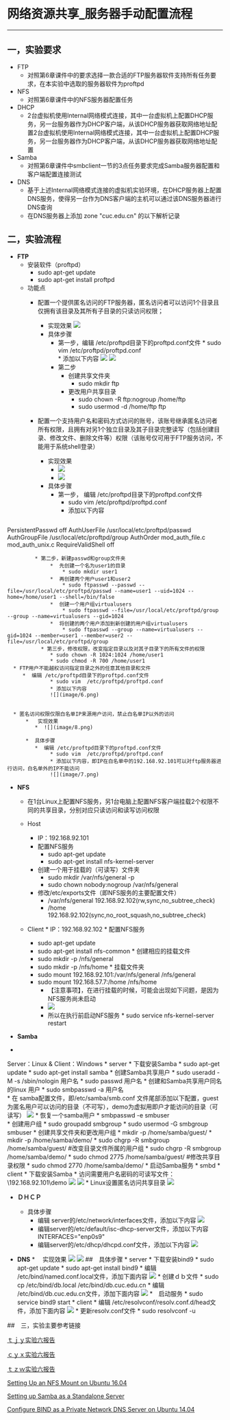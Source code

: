 # 网络资源共享_服务器手动配置流程


----
## 一，实验要求
  * FTP
     *  对照第6章课件中的要求选择一款合适的FTP服务器软件支持所有任务要求，在本实验中选取的服务器软件为proftpd 
  * NFS
     *  对照第6章课件中的NFS服务器配置任务
  * DHCP
     *  2台虚拟机使用Internal网络模式连接，其中一台虚拟机上配置DHCP服务，另一台服务器作为DHCP客户端，从该DHCP服务器获取网络地址配置2台虚拟机使用Internal网络模式连接，其中一台虚拟机上配置DHCP服务，另一台服务器作为DHCP客户端，从该DHCP服务器获取网络地址配置
  * Samba
     *  对照第6章课件中smbclient一节的3点任务要求完成Samba服务器配置和客户端配置连接测试
  * DNS
     * 基于上述Internal网络模式连接的虚拟机实验环境，在DHCP服务器上配置DNS服务，使得另一台作为DNS客户端的主机可以通过该DNS服务器进行DNS查询
     * 在DNS服务器上添加 zone "cuc.edu.cn" 的以下解析记录   

## 二，实验流程
* **FTP** 
  * 安装软件（proftpd）
       *  sudo apt-get update
       *  sudo apt-get install proftpd 
  * 功能点
      * 配置一个提供匿名访问的FTP服务器，匿名访问者可以访问1个目录且仅拥有该目录及其所有子目录的只读访问权限； 
           * 实现效果 
          ![](image/one.png)
           * 具体步骤
             * 第一步，编辑 /etc/proftpd目录下的proftpd.conf文件
                   * sudo vim  /etc/proftpd/proftpd.conf  
                   * 添加以下内容
                   ![](image/2.png)
                   ![](image/3.png)
             * 第二步
                  * 创建共享文件夹
                      * sudo mkdir ftp  
                  * 更改用户共享目录
                     * sudo chown -R ftp:nogroup /home/ftp 
                     * sudo usermod -d /home/ftp ftp
 
      * 配置一个支持用户名和密码方式访问的账号，该账号继承匿名访问者所有权限，且拥有对另1个独立目录及其子目录完整读写（包括创建目录、修改文件、删除文件等）权限（该账号仅可用于FTP服务访问，不能用于系统shell登录）
          *  实现效果 
             *  ![](image/4.png)  
             *   ![](image/5.png)  
          *  具体步骤
             *  第一步， 编辑 /etc/proftpd目录下的proftpd.conf文件
                  * sudo vim  /etc/proftpd/proftpd.conf 
                  * 添加以下内容   
                <pre>
PersistentPasswd off
AuthUserFile /usr/local/etc/proftpd/passwd
AuthGroupFile /usr/local/etc/proftpd/group
AuthOrder mod_auth_file.c mod_auth_unix.c
RequireValidShell off
                </pre>
          
             * 第二步，新建passwd和group文件夹
                  *  先创建一个名为user1的目录
                      * sudo mkdir user1
                  *  再创建两个用户user1和user2
                      * sudo ftpasswd --passwd --file=/usr/local/etc/proftpd/passwd --name=user1 --uid=1024 --home=/home/user1 --shell=/bin/false
                  *  创建一个用户组virtualusers
                      * sudo ftpasswd --file=/usr/local/etc/proftpd/group --group --name=virtualusers --gid=1024
                  *  将创建的两个用户添加到新创建的用户组virtualusers
                      * sudo ftpasswd --group --name=virtualusers --gid=1024 --member=user1 --member=user2 --file=/usr/local/etc/proftpd/group  
               * 第三步，修改权限，改变指定目录以及对其子目录下的所有文件的权限
                  * sudo chown -R 1024:1024 /home/user1
                  * sudo chmod -R 700 /home/user1           
      * FTP用户不能越权访问指定目录之外的任意其他目录和文件 
         *  编辑 /etc/proftpd目录下的proftpd.conf文件
                  * sudo vim  /etc/proftpd/proftpd.conf 
                  * 添加以下内容
                  ![](image/6.png) 
  
                 
      * 匿名访问权限仅限白名单IP来源用户访问，禁止白名单IP以外的访问
          *   实现效果
             *  ![](image/8.png) 
              
          *  具体步骤
             *  编辑 /etc/proftpd目录下的proftpd.conf文件
                  * sudo vim  /etc/proftpd/proftpd.conf 
                  * 添加以下内容，即IP在白名单中的192.168.92.101可以对ftp服务器进行访问，白名单外的IP不能访问
                  ![](image/7.png)
 

* **NFS**   
   *  在1台Linux上配置NFS服务，另1台电脑上配置NFS客户端挂载2个权限不同的共享目录，分别对应只读访问和读写访问权限      

   *  Host
      *  IP：192.168.92.101 
      *  配置NFS服务
         * sudo apt-get update
         * sudo apt-get install nfs-kernel-server 
      *  创建一个用于挂载的（可读写）文件夹
         *  sudo mkdir /var/nfs/general -p
         *  sudo chown nobody:nogroup /var/nfs/general
      *  修改/etc/exports文件（即NFS服务的主要配置文件）
         *  /var/nfs/general 192.168.92.102(rw,sync,no_subtree_check)   
         *  /home 192.168.92.102(sync,no_root_squash,no_subtree_check)  
    *  Client
      *  IP：192.168.92.102
      *  配置NFS服务
         *  sudo apt-get update
         *  sudo apt-get install nfs-common 
      *  创建相应的挂载文件
         *  sudo mkdir -p /nfs/general
         *  sudo mkdir -p /nfs/home
      *  挂载文件夹
         *   sudo mount 192.168.92.101:/var/nfs/general /nfs/general 
         *   sudo mount 192.168.57.7:/home /nfs/home
             *  【注意事项】，在进行挂载的时候，可能会出现如下问题，是因为NFS服务尚未启动
             *    ![](image/9.png)         
             * 所以在执行前启动NFS服务
                   *  sudo service nfs-kernel-server restart

* **Samba**
* 
Server：Linux & Client：Windows
      *  server
         *  下载安装Samba
            *   sudo apt-get update
            *   sudo apt-get install samba
         *  创建Samba共享用户
            *   sudo useradd -M -s /sbin/nologin 用户名
            *   sudo passwd 用户名
         *  创建和Samba共享用户同名的linux 用户
            *   sudo smbpasswd -a 用户名           
         *  在 samba配置文件，即/etc/samba/smb.conf 文件尾部添加以下配置，guest为匿名用户可以访问的目录（不可写），demo为虚拟用即户才能访问的目录（可读写） 
           ![](image/10.png) 
         *   恢复一个samba用户
             * smbpasswd -e smbuser  
         *   创建用户组
            *  sudo groupadd smbgroup
            *  sudo usermod -G smbgroup smbuser
         *  创建共享文件夹和更改用户组
            *  mkdir -p /home/samba/guest/
            *  mkdir -p /home/samba/demo/
            *  sudo chgrp -R smbgroup /home/samba/guest/   #改变目录文件所属的用户组
            *  sudo chgrp -R smbgroup /home/samba/demo/
            *  sudo chmod 2775 /home/samba/guest/   #修改共享目录权限
            *  sudo chmod 2770 /home/samba/demo/
         * 启动Samba服务
            * smbd
      *  client
         *  下载安装Samba
            *   访问需要用户名密码的可读写文件：\\192.168.92.101\demo
              ![](image/11.png) 
              ![](image/12.png) 
            *   Linux设置匿名访问共享目录
              ![](image/13.png) 
* **ＤＨＣＰ**
     *  具体步骤
           *  编辑 server的/etc/network/interfaces文件，添加以下内容
                        ![](image/16.png)    
           *  编辑server的/etc/default/isc-dhcp-server文件，添加以下内容　　　　　　　　　　 
                  INTERFACES="enp0s9"
           *  编辑server的/etc/dhcp/dhcpd.conf文件，添加以下内容
           ![](image/17.png)

* **DNS**
      * 　实现效果 
          ![](image/23.png)
          ![](image/24.png)
 ##　具体步骤
      *  server
         *  下载安装bind9
            *   sudo apt-get update
            *   sudo apt-get install bind9
         *  编辑 /etc/bind/named.conf.local文件，添加下面内容
                        ![](image/20.png)
         * 创建ｄｂ文件 
            *   sudo cp /etc/bind/db.local /etc/bind/db.cuc.edu.cn
         *  编辑 /etc/bind/db.cuc.edu.cn文件，添加下面内容
                        ![](image/21.png) 
         *　启动服务 
            *   sudo service bind9 start 
      *  client
         *  编辑 /etc/resolvconf/resolv.conf.d/head文件，添加下面内容
                        ![](image/22.png)
         * 更新resolv.conf文件
            *  sudo resolvconf -u
   

##　三，实验主要参考链接

   [ｔｊｙ实验六报告](https://github.com/CharleneTan/linux/blob/master/2017-1/TJY/%E7%BD%91%E7%BB%9C%E8%B5%84%E6%BA%90%E5%85%B1%E4%BA%AB/%E7%BD%91%E7%BB%9C%E8%B5%84%E6%BA%90%E5%85%B1%E4%BA%AB.md)

[ｃｙｘ实验六报告](https://github.com/FitzBC/linux/blob/master/2017-1/FitzBC/%E5%AE%9E%E9%AA%8C6/%E5%AE%9E%E9%AA%8C%E6%8A%A5%E5%91%8A6_20170416.md)

[ｔｚｗ实验六报告](https://github.com/maskerwind/linux/blob/master/2017-1/tzw/chapter6-7/%E6%89%8B%E5%8A%A8%E9%85%8D%E7%BD%AE%E8%AE%B0%E5%BD%95.md)

[Setting Up an NFS Mount on Ubuntu 16.04](https://www.digitalocean.com/community/tutorials/how-to-set-up-an-nfs-mount-on-ubuntu-16-04)

[Setting up Samba as a Standalone Server](https://wiki.samba.org/index.php/Setting_up_Samba_as_a_Standalone_Server)

[Configure BIND as a Private Network DNS Server on Ubuntu 14.04](https://www.digitalocean.com/community/tutorials/how-to-configure-bind-as-a-private-network-dns-server-on-ubuntu-14-04)